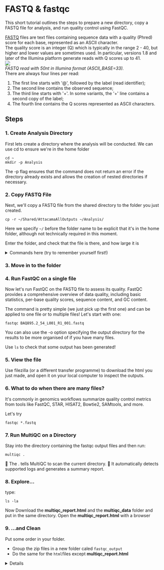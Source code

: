 # FASTQ & fastqc

This short tutorial outlines the steps to prepare a new directory, copy a FASTQ file for analysis, and run quality control using FastQC.

[FASTQ](https://en.wikipedia.org/wiki/FASTQ_format) files are text files containing sequence data with a quality (Phred) score for each base, represented as an ASCII character.   
The quality score is an integer (Q) which is typically in the range 2 - 40, but higher and lower values are sometimes used. In particular, versions 1.8 and later of the Illumina platform generate reads with Q scores up to 41.  
![](fastq_fig.jpg)  
*FASTQ read with 50nt in Illumina format (ASCII_BASE=33).*  
There are always four lines per read:
1. The first line starts with '@', followed by the label (read identifier);  
2. The second line contains the observed sequence;
3. The third line starts with '+'. In some variants, the '+' line contains a second copy of the label;
4. The fourth line contains the Q scores represented as ASCII characters.

## Steps

### 1. Create Analysis Directory

First lets create a directory where the analysis will be conducted. We can use cd to ensure we're in the home folder

```
cd ~
mkdir -p Analysis
```

The -p flag ensures that the command does not return an error if the directory already exists and allows the creation of nested directories if necessary.

### 2. Copy FASTQ File
Next, we'll copy a FASTQ file from the shared directory to the folder you just created.

```
cp -r ~/Shared/AttacamaAllOutputs ~/Analysis/
```
Here we specify ```~/``` before the folder name to be explicit that it's in the home folder, although not technically required in this moment.

Enter the folder, and check that the file is there, and how large it is 
<details>
  <summary>Commands here (try to remember yourself first!)</summary>
  
  use ```cd``` to enter the folder, and then ```ls -l``` to list the contents of the folder, and it's details
  ```
  cd Analysis
  ls -l
  ```
  
</details>

### 3. Move in to the folder


### 4. Run FastQC on a single file
Now let's run FastQC on the FASTQ file to assess its quality. FastQC provides a comprehensive overview of data quality, including basic statistics, per-base quality scores, sequence content, and GC content.

The command is pretty simple (we just pick up the first one) and can be applied to one file or to multiple files! Let's start with one:
```
fastqc BAQ895.2_54_L001_R1_001.fastq
```
You can also use the -o option specifying the output directory for the results to be more organised of if you have many files.

Use ```ls``` to check that some output has been generated!

### 5. View the file
Use filezilla (or a different transfer programme) to download the html you just made, and open it on your local computer to inspect the outputs.

### 6. What to do when there are many files?

 It's commonly in genomics workflows summarize quality control metrics from tools like FastQC, STAR, HISAT2, Bowtie2, SAMtools, and more.

Let's try

```
fastqc *.fastq
```


### 7. Run MultiQC on a Directory

Stay into the directory containing the fastqc output files and then run:

```
multiqc .
```
🔹 The . tells MultiQC to scan the current directory.
🔹 It automatically detects supported logs and generates a summary report.

### 8. Explore...

type:

```
ls -la
```
Now Download the **multiqc_report.html** and the **multiqc_data** folder and put in the same directory.
Open the  **multiqc_report.html** with a browser

### 9. ...and Clean
Put some order in your folder. 
* Group the zip files in a new folder caled ```fastqc_output```
* Do the same for the ```html```files except **multiqc_report.html**

<details>

```
mkdir fastqc_output
mv *fastqc.zip fastqc_output
mv *_fastqc.html fastqc_output 
```


